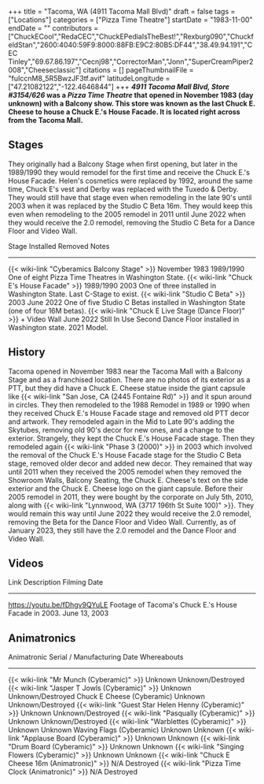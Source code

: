 +++
title = "Tacoma, WA (4911 Tacoma Mall Blvd)"
draft = false
tags = ["Locations"]
categories = ["Pizza Time Theatre"]
startDate = "1983-11-00"
endDate = ""
contributors = ["ChuckECool","RedaCEC","ChuckEPediaIsTheBest!","Rexburg090","ChuckfeldStan","2600:4040:59F9:8000:88FB:E9C2:80B5:DF44","38.49.94.191","CEC Tinley","69.67.86.197","Cecnj98","CorrectorMan","Jonn","SuperCreamPiper2008","Cheeseclassic"]
citations = []
pageThumbnailFile = "fuIccnM8_5R5BwzJF3tf.avif"
latitudeLongitude = ["47.21082122","-122.4646844"]
+++
***4911 Tacoma Mall Blvd, Store #3154/626* was a *Pizza Time Theatre* that opened in November 1983 (day unknown) with a Balcony show. This store was known as the last Chuck E. Cheese to house a Chuck E.'s House Facade. It is located right across from the Tacoma Mall.**

## Stages

They originally had a Balcony Stage when first opening, but later in the 1989/1990 they would remodel for the first time and receive the Chuck E.'s House Facade. Helen's cosmetics were replaced by 1992, around the same time, Chuck E's vest and Derby was replaced with the Tuxedo & Derby. They would still have that stage even when remodeling in the late 90's until 2003 when it was replaced by the Studio C Beta 16m. They would keep this even when remodeling to the 2005 remodel in 2011 until June 2022 when they would receive the 2.0 remodel, removing the Studio C Beta for a Dance Floor and Video Wall.

  Stage                                                                   Installed       Removed        Notes
  ----------------------------------------------------------------------- --------------- -------------- -----------------------------------------------------------------------------------
  {{< wiki-link "Cyberamics Balcony Stage" >}}                        November 1983   1989/1990      One of eight Pizza Time Theatres in Washington State.
  {{< wiki-link "Chuck E's House Facade" >}}                         1989/1990       2003           One of three installed in Washington State. Last C-Stage to exist.
  {{< wiki-link "Studio C Beta" >}}                                   2003            June 2022      One of five Studio C Betas installed in Washington State (one of four 16M betas).
  {{< wiki-link "Chuck E Live Stage (Dance Floor)" >}} + Video Wall   June 2022       Still In Use   Second Dance Floor installed in Washington state. 2021 Model.

## History

Tacoma opened in November 1983 near the Tacoma Mall with a Balcony Stage and as a franchised location. There are no photos of its exterior as a PTT, but they did have a Chuck E. Cheese statue inside the giant capsule like {{< wiki-link "San Jose, CA (2445 Fontaine Rd)" >}} and it spun around in circles. They then remodeled to the 1988 Remodel in 1989 or 1990 when they received Chuck E.'s House Facade stage and removed old PTT decor and artwork. They remodeled again in the Mid to Late 90's adding the Skytubes, removing old 90's decor for new ones, and a change to the exterior. Strangely, they kept the Chuck E.'s House Facade stage. Then they remodeled again {{< wiki-link "Phase 3 (2000)" >}} in 2003 which involved the removal of the Chuck E.'s House Facade stage for the Studio C Beta stage, removed older decor and added new decor. They remained that way until 2011 when they received the 2005 remodel when they removed the Showroom Walls, Balcony Seating, the Chuck E. Cheese's text on the side exterior and the Chuck E. Cheese logo on the giant capsule. Before their 2005 remodel in 2011, they were bought by the corporate on July 5th, 2010, along with {{< wiki-link "Lynnwood, WA (3717 196th St Suite 100)" >}}. They would remain this way until June 2022 they would receive the 2.0 remodel, removing the Beta for the Dance Floor and Video Wall. Currently, as of January 2023, they still have the 2.0 remodel and the Dance Floor and Video Wall.

## Videos

  Link                           Description                                              Filming Date
  ------------------------------ -------------------------------------------------------- ---------------
  https://youtu.be/fDhgv9QYuLE   Footage of Tacoma's Chuck E.'s House Facade in 2003.   June 13, 2003

## Animatronics

  Animatronic                                                  Serial / Manufacturing Date   Whereabouts
  ------------------------------------------------------------ ----------------------------- -------------------
  {{< wiki-link "Mr Munch (Cyberamic)" >}}                 Unknown                       Unknown/Destroyed
  {{< wiki-link "Jasper T Jowls (Cyberamic)" >}}           Unknown                       Unknown/Destroyed
  Chuck E Cheese (Cyberamic)                                   Unknown                       Unknown/Destroyed
  {{< wiki-link "Guest Star Helen Henny (Cyberamic)" >}}   Unknown                       Unknown/Destroyed
  {{< wiki-link "Pasqually (Cyberamic)" >}}                Unknown                       Unknown/Destroyed
  {{< wiki-link "Warblettes (Cyberamic)" >}}               Unknown                       Unknown
  Waving Flags (Cyberamic)                                     Unknown                       Unknown
  {{< wiki-link "Applause Board (Cyberamic)" >}}           Unknown                       Unknown
  {{< wiki-link "Drum Board (Cyberamic)" >}}               Unknown                       Unknown
  {{< wiki-link "Singing Flowers (Cyberamic)" >}}          Unknown                       Unknown
  {{< wiki-link "Chuck E Cheese 16m (Animatronic)" >}}     N/A                           Destroyed
  {{< wiki-link "Pizza Time Clock (Animatronic)" >}}       N/A                           Destroyed
